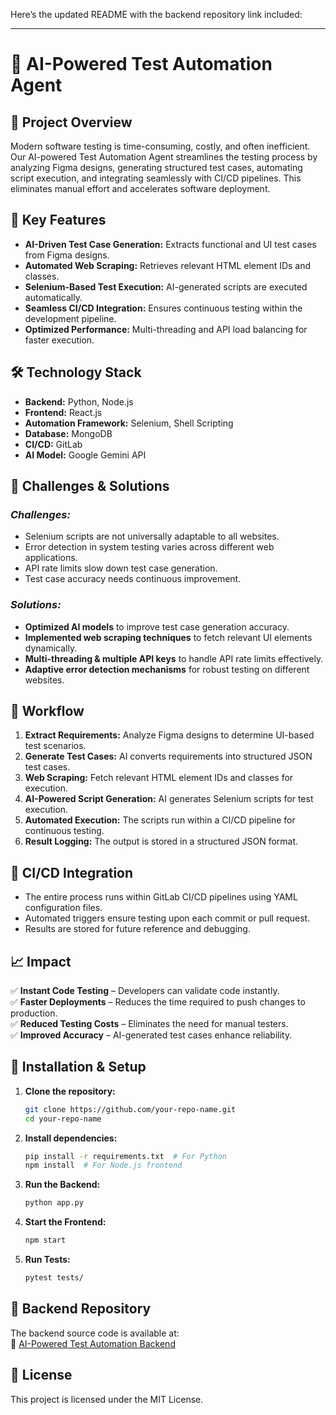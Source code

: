 Here’s the updated README with the backend repository link included:  

---

# 🚀 AI-Powered Test Automation Agent  

## 📌 Project Overview  
Modern software testing is time-consuming, costly, and often inefficient. Our AI-powered Test Automation Agent streamlines the testing process by analyzing Figma designs, generating structured test cases, automating script execution, and integrating seamlessly with CI/CD pipelines. This eliminates manual effort and accelerates software deployment.  

## 🎯 Key Features  
- **AI-Driven Test Case Generation:** Extracts functional and UI test cases from Figma designs.  
- **Automated Web Scraping:** Retrieves relevant HTML element IDs and classes.  
- **Selenium-Based Test Execution:** AI-generated scripts are executed automatically.  
- **Seamless CI/CD Integration:** Ensures continuous testing within the development pipeline.  
- **Optimized Performance:** Multi-threading and API load balancing for faster execution.  

## 🛠 Technology Stack  
- **Backend:** Python, Node.js  
- **Frontend:** React.js  
- **Automation Framework:** Selenium, Shell Scripting  
- **Database:** MongoDB  
- **CI/CD:** GitLab  
- **AI Model:** Google Gemini API  

## 🚧 Challenges & Solutions  
### *Challenges:*  
- Selenium scripts are not universally adaptable to all websites.  
- Error detection in system testing varies across different web applications.  
- API rate limits slow down test case generation.  
- Test case accuracy needs continuous improvement.  

### *Solutions:*  
- **Optimized AI models** to improve test case generation accuracy.  
- **Implemented web scraping techniques** to fetch relevant UI elements dynamically.  
- **Multi-threading & multiple API keys** to handle API rate limits effectively.  
- **Adaptive error detection mechanisms** for robust testing on different websites.  

## 🔄 Workflow  
1. **Extract Requirements:** Analyze Figma designs to determine UI-based test scenarios.  
2. **Generate Test Cases:** AI converts requirements into structured JSON test cases.  
3. **Web Scraping:** Fetch relevant HTML element IDs and classes for execution.  
4. **AI-Powered Script Generation:** AI generates Selenium scripts for test execution.  
5. **Automated Execution:** The scripts run within a CI/CD pipeline for continuous testing.  
6. **Result Logging:** The output is stored in a structured JSON format.  

## 📌 CI/CD Integration  
- The entire process runs within GitLab CI/CD pipelines using YAML configuration files.  
- Automated triggers ensure testing upon each commit or pull request.  
- Results are stored for future reference and debugging.  

## 📈 Impact  
✅ **Instant Code Testing** – Developers can validate code instantly.  
✅ **Faster Deployments** – Reduces the time required to push changes to production.  
✅ **Reduced Testing Costs** – Eliminates the need for manual testers.  
✅ **Improved Accuracy** – AI-generated test cases enhance reliability.  

## 📂 Installation & Setup  
1. **Clone the repository:**  
   ```sh
   git clone https://github.com/your-repo-name.git  
   cd your-repo-name  
   ```  
2. **Install dependencies:**  
   ```sh
   pip install -r requirements.txt  # For Python  
   npm install  # For Node.js frontend  
   ```  
3. **Run the Backend:**  
   ```sh
   python app.py  
   ```  
4. **Start the Frontend:**  
   ```sh
   npm start  
   ```  
5. **Run Tests:**  
   ```sh
   pytest tests/  
   ```  

## 🔗 Backend Repository  
The backend source code is available at:  
🔗 [AI-Powered Test Automation Backend](https://github.com/raj-mistry-01/HackNuThon-6-Team-Incognito)  

## 📜 License  
This project is licensed under the MIT License.  


